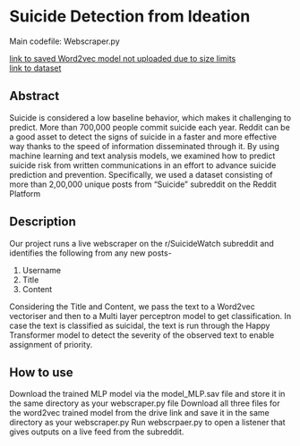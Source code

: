 # Suicide Detection from Ideation

Main codefile: Webscraper.py  
  
[link to saved Word2vec model not uploaded due to size limits](https://drive.google.com/drive/folders/1kQwjiMsve8nV54Ic0he0LysqK2GS_arj?usp=sharing)  
[link to dataset](https://www.kaggle.com/datasets/nikhileswarkomati/suicide-watch)

## Abstract
Suicide is considered a low baseline behavior, which makes it challenging to predict. More than 700,000 people commit suicide each year. Reddit can be a good asset to detect the signs of suicide in a faster and more effective way thanks to the speed of information disseminated through it. By using machine learning and text analysis models, we examined how to predict suicide risk from written communications in an effort to advance suicide prediction and prevention. Specifically, we used a dataset
consisting of more than 2,00,000 unique posts from “Suicide” subreddit on the Reddit Platform

## Description
Our project runs a live webscraper on the r/SuicideWatch subreddit and identifies the following from any new posts-
1. Username
2. Title
3. Content

Considering the Title and Content, we pass the text to a Word2vec vectoriser and then to a Multi layer perceptron model to get classification. In case the text is classified as suicidal, the text is run through the Happy Transformer model to detect the severity of the observed text to enable assignment of priority.

## How to use
Download the trained MLP model via the model_MLP.sav file and store it in the same directory as your webscraper.py file
Download all three files for the word2vec trained model from the drive link and save it in the same directory as your webscraper.py
Run webscrpaer.py to open a listener that gives outputs on a live feed from the subreddit.


